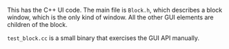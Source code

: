 This has the C++ UI code.  The main file is `Block.h`, which describes a
block window, which is the only kind of window.  All the other GUI elements
are children of the block.

`test_block.cc` is a small binary that exercises the GUI API manually.
